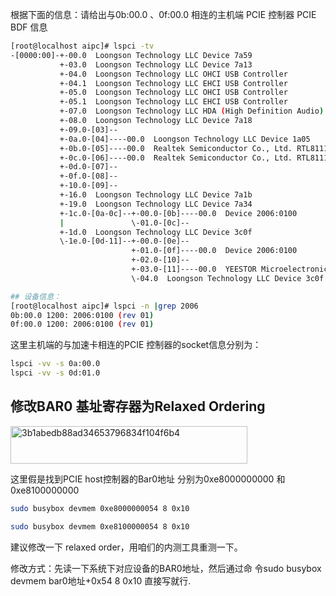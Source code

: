 根据下面的信息：请给出与0b:00.0 、0f:00.0 相连的主机端 PCIE 控制器 PCIE BDF 信息

```bash
[root@localhost aipc]# lspci -tv
-[0000:00]-+-00.0  Loongson Technology LLC Device 7a59
           +-03.0  Loongson Technology LLC Device 7a13
           +-04.0  Loongson Technology LLC OHCI USB Controller
           +-04.1  Loongson Technology LLC EHCI USB Controller
           +-05.0  Loongson Technology LLC OHCI USB Controller
           +-05.1  Loongson Technology LLC EHCI USB Controller
           +-07.0  Loongson Technology LLC HDA (High Definition Audio) Controller
           +-08.0  Loongson Technology LLC Device 7a18
           +-09.0-[03]--
           +-0a.0-[04]----00.0  Loongson Technology LLC Device 1a05
           +-0b.0-[05]----00.0  Realtek Semiconductor Co., Ltd. RTL8111/8168/8411 PCI Express Gigabit Ethernet Controller
           +-0c.0-[06]----00.0  Realtek Semiconductor Co., Ltd. RTL8111/8168/8411 PCI Express Gigabit Ethernet Controller
           +-0d.0-[07]--
           +-0f.0-[08]--
           +-10.0-[09]--
           +-16.0  Loongson Technology LLC Device 7a1b
           +-19.0  Loongson Technology LLC Device 7a34
           +-1c.0-[0a-0c]--+-00.0-[0b]----00.0  Device 2006:0100
           |               \-01.0-[0c]--
           +-1d.0  Loongson Technology LLC Device 3c0f
           \-1e.0-[0d-11]--+-00.0-[0e]--
                           +-01.0-[0f]----00.0  Device 2006:0100
                           +-02.0-[10]--
                           +-03.0-[11]----00.0  YEESTOR Microelectronics Co., Ltd Device ef25
                           \-04.0  Loongson Technology LLC Device 3c0f

## 设备信息：
[root@localhost aipc]# lspci -n |grep 2006
0b:00.0 1200: 2006:0100 (rev 01)
0f:00.0 1200: 2006:0100 (rev 01)
```

这里主机端的与加速卡相连的PCIE 控制器的socket信息分别为：
```bash
lspci -vv -s 0a:00.0
lspci -vv -s 0d:01.0
```

## 修改BAR0 基址寄存器为Relaxed Ordering

<img width="379" height="60" alt="3b1abedb88ad34653796834f104f6b4" src="https://github.com/user-attachments/assets/65cb25bf-5594-44e3-aab4-df2c07a10b74" />

这里假是找到PCIE host控制器的Bar0地址 分别为0xe8000000000 和 0xe8100000000

```bash
sudo busybox devmem 0xe8000000054 8 0x10

sudo busybox devmem 0xe8100000054 8 0x10
```

建议修改一下 relaxed order，用咱们的内测工具重测一下。

修改方式：先读一下系统下对应设备的BAR0地址，然后通过命 令sudo busybox devmem  bar0地址+0x54  8  0x10   直接写就行.




